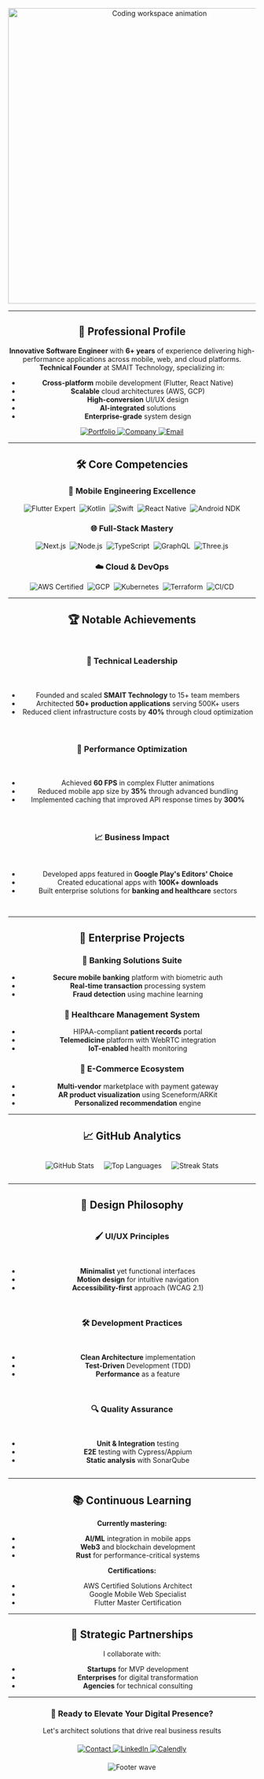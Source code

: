 <div align="center">
<div align="center">
  <img src="https://media.giphy.com/media/v1.Y2lkPTc5MGI3NjExcGJ1a2R2b2F5dG1xY3J4d3J2eGZ6Y2V6d2V6bGJ4aGx1ZzV1aGJ5ZyZlcD12MV9pbnRlcm5hbF9naWZfYnlfaWQmY3Q9Zw/qgQUggAC3Pfv687qPC/giphy.gif" width="600" alt="Coding workspace animation"/>
</div>

---

## 🎯 Professional Profile

**Innovative Software Engineer** with **6+ years** of experience delivering high-performance applications across mobile, web, and cloud platforms. **Technical Founder** at SMAIT Technology, specializing in:

- **Cross-platform** mobile development (Flutter, React Native)
- **Scalable** cloud architectures (AWS, GCP)
- **High-conversion** UI/UX design
- **AI-integrated** solutions
- **Enterprise-grade** system design

<div align="center">
  <a href="https://santoshadhikari.info.np">
    <img src="https://custom-icon-badges.demolab.com/badge/Portfolio-00C4B4?style=for-the-badge&logo=color-badge&logoColor=white" alt="Portfolio"/>
  </a>
  <a href="https://www.smaittechnology.com.np">
    <img src="https://custom-icon-badges.demolab.com/badge/SMAIT_Technology-FF6F61?style=for-the-badge&logo=company" alt="Company"/>
  </a>
  <a href="mailto:santosh.ad215@gmail.com">
    <img src="https://custom-icon-badges.demolab.com/badge/Email-Professional-FF6F61?style=for-the-badge&logo=mail" alt="Email"/>
  </a>
</div>

---

## 🛠️ Core Competencies

### 📱 Mobile Engineering Excellence
<div style="display: flex; flex-wrap: wrap; gap: 8px; justify-content: center;">
  <img src="https://img.shields.io/badge/Flutter-Expert-02569B?style=flat-square&logo=flutter&logoColor=white" alt="Flutter Expert"/>
  <img src="https://img.shields.io/badge/Kotlin-Advanced-0095D5?style=flat-square&logo=kotlin&logoColor=white" alt="Kotlin"/>
  <img src="https://img.shields.io/badge/Swift-Intermediate-F05138?style=flat-square&logo=swift&logoColor=white" alt="Swift"/>
  <img src="https://img.shields.io/badge/React_Native-Pro-61DAFB?style=flat-square&logo=react&logoColor=black" alt="React Native"/>
  <img src="https://img.shields.io/badge/Android_NDK-3DDC84?style=flat-square&logo=android&logoColor=white" alt="Android NDK"/>
</div>

### 🌐 Full-Stack Mastery
<div style="display: flex; flex-wrap: wrap; gap: 8px; justify-content: center;">
  <img src="https://img.shields.io/badge/Next.js-000000?style=flat-square&logo=next.js&logoColor=white" alt="Next.js"/>
  <img src="https://img.shields.io/badge/Node.js-339933?style=flat-square&logo=nodedotjs&logoColor=white" alt="Node.js"/>
  <img src="https://img.shields.io/badge/TypeScript-3178C6?style=flat-square&logo=typescript&logoColor=white" alt="TypeScript"/>
  <img src="https://img.shields.io/badge/GraphQL-E10098?style=flat-square&logo=graphql&logoColor=white" alt="GraphQL"/>
  <img src="https://img.shields.io/badge/Three.js-000000?style=flat-square&logo=three.js&logoColor=white" alt="Three.js"/>
</div>

### ☁️ Cloud & DevOps
<div style="display: flex; flex-wrap: wrap; gap: 8px; justify-content: center;">
  <img src="https://img.shields.io/badge/AWS-Certified-232F3E?style=flat-square&logo=amazon-aws&logoColor=FF9900" alt="AWS Certified"/>
  <img src="https://img.shields.io/badge/Google_Cloud-Expert-4285F4?style=flat-square&logo=google-cloud&logoColor=white" alt="GCP"/>
  <img src="https://img.shields.io/badge/Kubernetes-326CE5?style=flat-square&logo=kubernetes&logoColor=white" alt="Kubernetes"/>
  <img src="https://img.shields.io/badge/Terraform-7B42BC?style=flat-square&logo=terraform&logoColor=white" alt="Terraform"/>
  <img src="https://img.shields.io/badge/CI/CD-Expert-FF6F61?style=flat-square&logo=github-actions&logoColor=white" alt="CI/CD"/>
</div>

---

## 🏆 Notable Achievements

<div style="display: grid; grid-template-columns: repeat(auto-fit, minmax(300px, 1fr)); gap: 20px; margin: 30px 0;">

### 🏅 Technical Leadership
- Founded and scaled **SMAIT Technology** to 15+ team members
- Architected **50+ production applications** serving 500K+ users
- Reduced client infrastructure costs by **40%** through cloud optimization

### 🚀 Performance Optimization
- Achieved **60 FPS** in complex Flutter animations
- Reduced mobile app size by **35%** through advanced bundling
- Implemented caching that improved API response times by **300%**

### 📈 Business Impact
- Developed apps featured in **Google Play's Editors' Choice**
- Created educational apps with **100K+ downloads**
- Built enterprise solutions for **banking and healthcare** sectors

</div>

---

## 💼 Enterprise Projects

### 🏦 Banking Solutions Suite
- **Secure mobile banking** platform with biometric auth
- **Real-time transaction** processing system
- **Fraud detection** using machine learning

### 🏥 Healthcare Management System
- HIPAA-compliant **patient records** portal
- **Telemedicine** platform with WebRTC integration
- **IoT-enabled** health monitoring

### 🛒 E-Commerce Ecosystem
- **Multi-vendor** marketplace with payment gateway
- **AR product visualization** using Sceneform/ARKit
- **Personalized recommendation** engine

---

## 📈 GitHub Analytics

<div style="display: flex; justify-content: center; gap: 20px; flex-wrap: wrap;">
  
  ![GitHub Stats](https://github-readme-stats-sigma-five.vercel.app/api?username=codersantoshadhikari&show_icons=true&theme=merko&hide_border=true&bg_color=00000000&include_all_commits=true&count_private=true)
  
  ![Top Languages](https://github-readme-stats-sigma-five.vercel.app/api/top-langs/?username=codersantoshadhikari&layout=compact&theme=merko&hide_border=true&bg_color=00000000&langs_count=8)
  
  ![Streak Stats](https://streak-stats.demolab.com?user=codersantoshadhikari&theme=merko&hide_border=true&background=00000000&mode=weekly)

</div>

---

## 🎨 Design Philosophy

<div style="display: grid; grid-template-columns: repeat(auto-fit, minmax(250px, 1fr)); gap: 15px;">

### 🖌️ UI/UX Principles
- **Minimalist** yet functional interfaces
- **Motion design** for intuitive navigation
- **Accessibility-first** approach (WCAG 2.1)

### 🛠️ Development Practices
- **Clean Architecture** implementation
- **Test-Driven** Development (TDD)
- **Performance** as a feature

### 🔍 Quality Assurance
- **Unit & Integration** testing
- **E2E** testing with Cypress/Appium
- **Static analysis** with SonarQube

</div>

---

## 📚 Continuous Learning

**Currently mastering:**
- **AI/ML** integration in mobile apps
- **Web3** and blockchain development
- **Rust** for performance-critical systems

**Certifications:**
- AWS Certified Solutions Architect
- Google Mobile Web Specialist
- Flutter Master Certification

---

## 🤝 Strategic Partnerships

I collaborate with:
- **Startups** for MVP development
- **Enterprises** for digital transformation
- **Agencies** for technical consulting

---

<div align="center">
  <h3>🚀 Ready to Elevate Your Digital Presence?</h3>
  <p>Let's architect solutions that drive real business results</p>
  
  <div style="margin: 20px 0;">
    <a href="mailto:santosh.ad215@gmail.com">
      <img src="https://img.shields.io/badge/Contact_Me-FF6F61?style=for-the-badge&logo=mail.ru&logoColor=white" alt="Contact"/>
    </a>
    <a href="https://linkedin.com/in/codersantoshadhikari">
      <img src="https://img.shields.io/badge/LinkedIn-0077B5?style=for-the-badge&logo=linkedin&logoColor=white" alt="LinkedIn"/>
    </a>
    <a href="https://calendly.com/santosh-adhikari">
      <img src="https://img.shields.io/badge/Schedule_Call-00C4B4?style=for-the-badge&logo=google-meet&logoColor=white" alt="Calendly"/>
    </a>
  </div>
</div>

<div align="center">
  <img src="https://capsule-render.vercel.app/api?type=waving&color=00C4B4&height=120&section=footer&animation=fadeIn&fontSize=40" alt="Footer wave"/>
</div>
